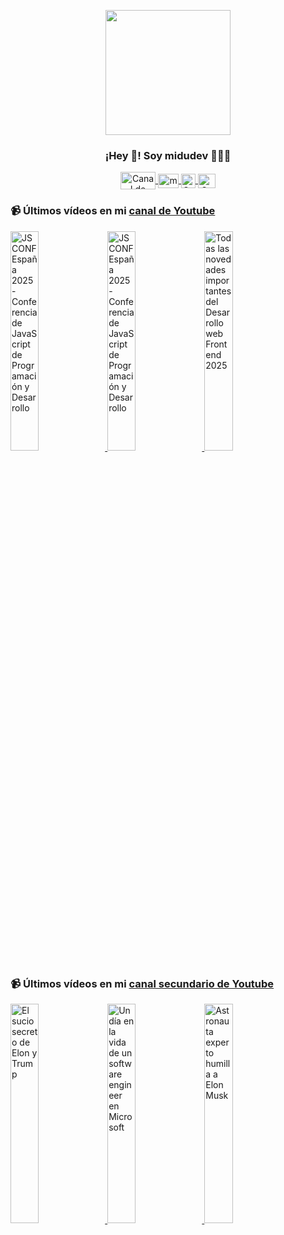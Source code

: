 <p align="center" width="300">
   <img align="center" width="200" src="https://user-images.githubusercontent.com/1561955/106762302-fda9de00-6635-11eb-99be-3ef744e60c0e.png" />
   <h3 align="center">¡Hey 👋! Soy midudev 👨🏻‍💻</h3>
</p>

<p align="center">
   <a href="https://twitch.tv/midudev" target="blank">
    <img align="center" src="https://upload.wikimedia.org/wikipedia/commons/c/ce/Twitch_logo_2019.svg" alt="Canal de Twitch de midudev" height="28px" width="56px" />
  </a>
  <span style="width: 8px;"> </span>
   <a href="https://youtube.com/midudev" target="blank">
    <img align="center" src="https://upload.wikimedia.org/wikipedia/commons/0/09/YouTube_full-color_icon_%282017%29.svg" alt="midudev" height="23px" width="33px" />
  </a>
  <span style="width: 8px;"> </span>
  <a href="https://instagram.com/midu.dev" target="blank">
    <img align="center" src="https://upload.wikimedia.org/wikipedia/commons/e/e7/Instagram_logo_2016.svg" alt="Canal de Instagram de midu.dev" height="23px" width="23px" />
  </a>
  <span style="width: 8px;"> </span>
  <a href="https://twitter.com/midudev" target="blank">
    <img align="center" src="https://upload.wikimedia.org/wikipedia/commons/thumb/6/6f/Logo_of_Twitter.svg/2491px-Logo_of_Twitter.svg.png" alt="Canal de Twitter de midudev" height="23px" width="28px" />
  </a>
</p>

### 📹 Últimos vídeos en mi [canal de Youtube](https://youtube.com/midudev?sub_confirmation=1)

<a href='https://youtu.be/yjNjU-nGE7w' target='_blank'>
  <img width='30%' src='https://img.youtube.com/vi/yjNjU-nGE7w/mqdefault.jpg' alt='JSCONF España 2025 - Conferencia de JavaScript de Programación y Desarrollo' />
</a>
<a href='https://youtu.be/Nngm8C5XCOs' target='_blank'>
  <img width='30%' src='https://img.youtube.com/vi/Nngm8C5XCOs/mqdefault.jpg' alt='JSCONF España 2025 - Conferencia de JavaScript de Programación y Desarrollo' />
</a>
<a href='https://youtu.be/CD3fe4sXM70' target='_blank'>
  <img width='30%' src='https://img.youtube.com/vi/CD3fe4sXM70/mqdefault.jpg' alt='Todas las novedades importantes del Desarrollo web Frontend 2025' />
</a>

### 📹 Últimos vídeos en mi [canal secundario de Youtube](https://youtube.com/midulive?sub_confirmation=1)

<a href='https://youtu.be/UqKdDIBhs1w' target='_blank'>
  <img width='30%' src='https://img.youtube.com/vi/UqKdDIBhs1w/mqdefault.jpg' alt='El sucio secreto de Elon y Trump' />
</a>
<a href='https://youtu.be/BjDCviOQCUQ' target='_blank'>
  <img width='30%' src='https://img.youtube.com/vi/BjDCviOQCUQ/mqdefault.jpg' alt='Un día en la vida de un software engineer en Microsoft' />
</a>
<a href='https://youtu.be/_0riAO_kRwo' target='_blank'>
  <img width='30%' src='https://img.youtube.com/vi/_0riAO_kRwo/mqdefault.jpg' alt='Astronauta experto humilla a Elon Musk' />
</a>